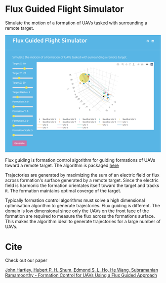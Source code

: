 # Flux Guided Flight Simulator

Simulate the motion of a formation of UAVs tasked with surrounding a remote target.

![simulation window](examples/example.png)

Flux guiding is formation control algorithm for guiding formations of UAVs toward a remote target. The algorithm is packaged [here](https://github.com/jasminium/formationplanning) 

Trajectories are generated by maximizing the sum of an electric field or flux across formation's surface generated by a remote target. Since the electric field is harmonic the formation orientates itself toward the target and tracks it. The formation maintains optimal coverge of the target.

Typically formation control algorithms must solve a high dimensional optimisation algorithm to generate trajectories. Flux guiding is different. The domain is low dimensional since only the UAVs on the front face of the formation are required to measure the flux across the formations surface. This makes the algorithm ideal to generate trajectories for a large number of UAVs.

# Cite

Check out our paper

[John Hartley, Hubert P. H. Shum, Edmond S. L. Ho, He Wang, Subramanian Ramamoorthy - Formation Control for UAVs Using a Flux Guided Approach](https://arxiv.org/abs/2103.09184)
